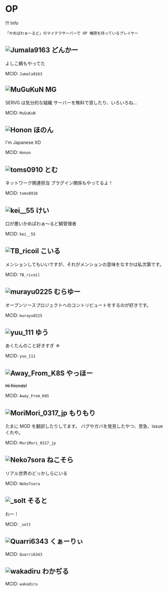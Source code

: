 # OP

!!! Info

    「かめぱわぁ～るど」のマイクラサーバーで OP 権限を持っているプレイヤー

## ![Jumala9163](https://minotar.net/helm/6322c0e8bf3c4b6396b02c57aef00dce/25) どんかー

よしこ鯖もやってた

MCID: `Jumala9163`

## ![MuGuKuN](https://minotar.net/helm/2f0a64c5c4b34df2af3f1f3f351781c2/25) MG

SERVG は気分的な組織
サーバーを無料で貸したり、いろいろね...

MCID: `MuGuKuN`

## ![Honon](https://minotar.net/helm/28c58c7f43914db5bc8c16cdb748c33c/25) ほのん

I'm Japanese XD

MCID: `Honon`

## ![toms0910](https://minotar.net/helm/03b050c8d6374fa0bffd9ff5e668fbc4/25) とむ

ネットワーク関連担当 プラグイン関係もやってるよ！

MCID: `toms0910`

## ![kei__55](https://minotar.net/helm/6e729daabbec42f0acd21b63976c07cd/25) けい

口が悪いかめぱわぁ～るど鯖管理者

MCID: `kei__55`

## ![TB_ricoil](https://minotar.net/helm/2531f370893b49788eb8ba63c75d2c15/25) こいる

メンションしてもいいですが、それがメンションの意味をなすかは私次第です。

MCID: `TB_ricoil`

## ![murayu0225](https://minotar.net/helm/35a553d898b14806a34d38c8f850776a/25) むらゆー

オープンソースプロジェクトへのコントリビュートをするのが好きです。

MCID: `murayu0225`

## ![yuu_111](https://minotar.net/helm/60e08e7139c44cb9ba5daa3ab523cfbf/25) ゆう

あくたんのこと好きすぎ ☆

MCID: `yuu_111`

## ![Away_From_K8S](https://minotar.net/helm/c6a7cfc4089e4570aacbf18f694abfb0/25) やっほー

~~Hi friends!~~

MCID: `Away_From_K8S`

## ![MoriMori_0317_jp](https://minotar.net/helm/0f286fc20c8642d58518c306cad74f03/25) もりもり

たまに MOD を翻訳したりしてます。
バグやガバを発見したやつ、至急、issue くれや。

MCID: `MoriMori_0317_jp`

## ![Neko7sora](https://minotar.net/helm/e8071d1e878b4978b56fec717cf84bb8/25) ねこそら

リアル世界のどっかしらにいる

MCID: `Neko7sora`

## ![_solt](https://minotar.net/helm/0e18b3ee3ce140efbfb65185ee223491/25) そると

わー！

MCID: `_solt`

## ![Quarri6343](https://minotar.net/helm/12892f299eef47edb8fbdf3e0e90db0c/25) くぁーりぃ

MCID: `Quarri6343`

## ![wakadiru](https://minotar.net/helm/27b9cbc6dcf4440c8262e0bd7261e321/25) わかぢる

MCID: `wakadiru`
